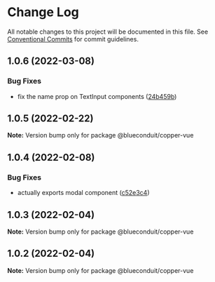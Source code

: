 # Change Log

All notable changes to this project will be documented in this file.
See [Conventional Commits](https://conventionalcommits.org) for commit guidelines.

## 1.0.6 (2022-03-08)


### Bug Fixes

* fix the name prop on TextInput components ([24b459b](https://github.com/BlueConduit/copper/commit/24b459bf93c0138cf060b7269ec9b300facd6285))





## 1.0.5 (2022-02-22)

**Note:** Version bump only for package @blueconduit/copper-vue





## 1.0.4 (2022-02-08)


### Bug Fixes

* actually exports modal component ([c52e3c4](https://github.com/BlueConduit/copper/commit/c52e3c4c0a458beaabc60c84e4627489fc45dc64))





## 1.0.3 (2022-02-04)

**Note:** Version bump only for package @blueconduit/copper-vue





## 1.0.2 (2022-02-04)

**Note:** Version bump only for package @blueconduit/copper-vue
